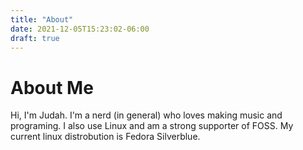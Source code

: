 ```yaml
---
title: "About"
date: 2021-12-05T15:23:02-06:00
draft: true
---
```


# About Me
Hi, I'm Judah. I'm a nerd (in general) who loves making music and programing. I also use Linux and am a strong supporter of FOSS. My current linux distrobution is Fedora Silverblue.